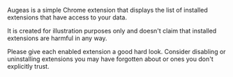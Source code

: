 Augeas is a simple Chrome extension that displays the list of installed extensions that have access to your data.

It is created for illustration purposes only and doesn't claim that installed extensions are harmful in any way.

Please give each enabled extension a good hard look. Consider disabling or uninstalling extensions you may have forgotten about or ones you don't explicitly trust.
